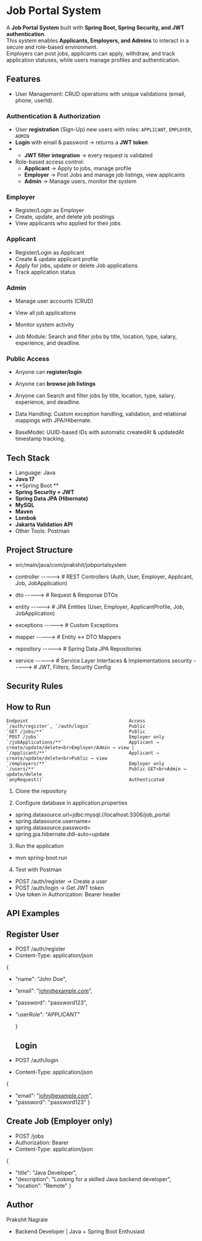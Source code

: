 # Job Portal System
A **Job Portal System** built with **Spring Boot, Spring Security, and JWT authentication**.  
This system enables **Applicants, Employers, and Admins** to interact in a secure and role-based environment.  
Employers can post jobs, applicants can apply, withdraw, and track application statuses, while users manage profiles and authentication.


## Features

- User Management: CRUD operations with unique validations (email, phone, userId).


### Authentication & Authorization
- User **registration** (Sign-Up) new users with roles: `APPLICANT`, `EMPLOYER`, `ADMIN`
- **Login** with email & password → returns a **JWT token**
- - **JWT filter integration** → every request is validated
- Role-based access control:
    - **Applicant** → Apply to jobs, manage profile
    - **Employer** → Post Jobs and manage job listings, view applicants
    - **Admin** → Manage users, monitor the system
  



###  Employer
- Register/Login as Employer
- Create, update, and delete job postings
- View applicants who applied for their jobs
###  Applicant
- Register/Login as Applicant
- Create & update applicant profile
- Apply for jobs, update or delete Job applications
- Track application status

### Admin
- Manage user accounts (CRUD)
- View all job applications
- Monitor system activity

- Job Module: Search and filter jobs by title, location, type, salary, experience, and deadline.

### Public Access
- Anyone can **register/login**
- Anyone can **browse job listings**
- Anyone can  Search and filter jobs by title, location, type, salary, experience, and deadline.


- Data Handling: Custom exception handling, validation, and relational mappings with JPA/Hibernate.

- BaseModel: UUID-based IDs with automatic createdAt & updatedAt timestamp tracking.

## Tech Stack

- Language: Java
- **Java 17**
- **Spring Boot **
- **Spring Security + JWT**
- **Spring Data JPA (Hibernate)**
- **MySQL**
- **Maven**
- **Lombok**
- **Jakarta Validation API**
- Other Tools: Postman

## Project Structure
- src/main/java/com/prakshit/jobportalsystem

- controller  ----->      # REST Controllers (Auth, User, Employer, Applicant, Job, JobApplication)
- dto         ----->      # Request & Response DTOs 
- entity    ----->        # JPA Entities (User, Employer, ApplicantProfile, Job, JobApplication) 
- exceptions   ----->     # Custom Exceptions 
- mapper      ----->      # Entity <-> DTO Mappers 
- repository   ----->     # Spring Data JPA Repositories 
- service     ----->      # Service Layer Interfaces & Implementations
  security  ----->        # JWT, Filters, Security Config

## Security Rules

  
## How to Run

    Endpoint                                     Access
    `/auth/register`, `/auth/login`              Public
    `GET /jobs/**`                               Public
    `POST /jobs`                                 Employer only                   
    `/jobApplications/**`                        Applicant → create/update/delete<br>Employer/Admin → view | 
    `/applicant/**`                              Applicant → create/update/delete<br>Public → view  
    `/employers/**`                              Employer only                    
    `/users/**`                                  Public GET<br>Admin → update/delete 
    `anyRequest()`                               Authenticated

1. Clone the repository

2. Configure database in application.properties

- spring.datasource.url=jdbc:mysql://localhost:3306/job_portal
- spring.datasource.username=
- spring.datasource.password=
- spring.jpa.hibernate.ddl-auto=update


3. Run the application

- mvn spring-boot:run


4. Test with Postman

- POST /auth/register → Create a user
- POST /auth/login → Get JWT token
- Use token in Authorization: Bearer <token> header

## API Examples
 ## Register User
- POST /auth/register
- Content-Type: application/json

{
- "name": "John Doe",
- "email": "john@example.com",
- "password": "password123",
- "userRole": "APPLICANT"

    }
    
  ## Login

- POST /auth/login 

- Content-Type: application/json

{
- "email": "john@example.com",
- "password": "password123"
}


## Create Job (Employer only)
- POST /jobs
- Authorization: Bearer <token>
- Content-Type: application/json

{
- "title": "Java Developer",
- "description": "Looking for a skilled Java backend developer",
- "location": "Remote"
}

## Author

Prakshit Nagrale
- Backend Developer | Java + Spring Boot Enthusiast